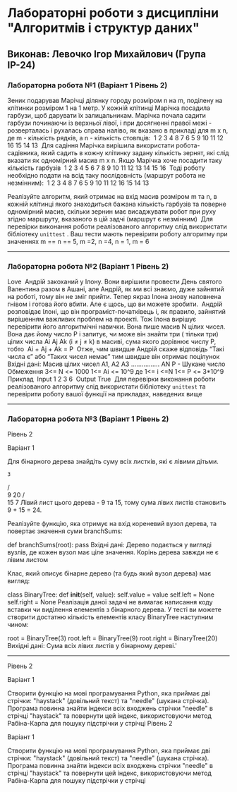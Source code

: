 # Лабораторні роботи з дисципліни "Алгоритмів і структур даних"

## Виконав: Левочко Ігор Михайлович (Група ІР-24)

### Лабораторна робота №1 (Варіант 1 Рівень 2)

Зеник подарував Марічці ділянку городу розміром n на m, поділену на клітинки розміром 1 на 1 метр. У кожній клітинці Марічка посадила гарбузи, щоб дарувати їх залицальникам. Марічка почала садити гарбузи починаючи із верхньої лівої, і при досягненні правої межі - розверталась і рухалась справа наліво, як вказано в прикладі для m x n, де m - кількість рядків, а n - кількість стовпців:
​
1 2 3 4 
8 7 6 5 
9 10 11 12 
16 15 14 13
​
Для садіння Марічка вирішила використати робота-садівника, який садить в кожну клітинку задану кількість зернят, які слід вказати як одномірний масив m x n. Якщо Марічка хоче посадити таку кількість гарбузів
​
1 2 3 4
5 6 7 8
9 10 11 12
13 14 15 16
​
Тоді роботу необхідно подати на всід таку послідовність (маршрут робота не незмінним): 
​
1 2 3 4 8 7 6 5 9 10 11 12 16 15 14 13
​
 
Реалізуйте алгоритм, який отримає на вхід масив розміром m та n, в кожній клітинці якого знаходиться бажана кількість гарбузів та поверне одномірний масив, скільки зернин має висаджувати робот при руху згідно маршруту, вказаного в цій задчі (маршрут є незмінним)
​
Для перевірки виконання роботи реалізованого алгоритму слід використати бібліотеку `unittest` . Ваш тести мають перевірити роботу алгоритму при значеннях m == n == 5, m =2, n =4, n = 1, m = 6

***
### Лабораторна робота №2 (Варіант 1 Рівень 2)

Love
​
Андрій закоханий у Ілону. Вони вирішили провести День святого Валентина разом в Ашані, але Андрій, як ми всі знаємо, дуже зайнятий на роботі, тому він не зміг прийти. Тепер якраз Ілона знову наповнена гнівом і готова його вбити. Але є щось, що ви можете зробити.
​
Андрій розповідає Ілоні, що він програміст-початківець і, як правило, зайнятий вирішенням важливих проблем на проекті. Тож Ілона вирішує перевірити його алгоритмічні навички. Вона пише масив N цілих чисел. Вона дає йому число P і запитує, чи може він знайти три ( тільки три) цілих числа Ai Aj Ak (i ≠ j ≠ k) в масиві, сума якого дорівнює числу P, тобто
​
Ai + Aj + Ak  = P
​
Отже, чим швидше Андрій скаже відповідь “Такі числа є” або “Таких чисел немає” тим швидше він отримає поцілунок
​
Вхідні дані:
Масив цілих чисел A1, A2 A3 ……………. AN 
Р - Шукане число 
​
Обмеження
3<= N <= 1000
1<= Ai <= 10^9 де 1<= i <=N
1<= P <= 3*10^9
​
Приклад
​
Input
1 2 3
6
​
Output
True
​
Для перевірки виконання роботи реалізованого алгоритму слід використати бібліотеку `unittest` та перевірити роботу вашої функції на прикладах, наведених вище

***
### Лабораторна робота №3 (Варіант 1 Рівень 2)

Рівень 2

Варіант 1

Для бінарного дерева знайдіть суму всіх листків, які є лівими дітьми.

    3
   / \
  9  20
    /  \
   15   7
Лівий лист цього дерева - 9 та 15, тому сума лівих листів становить 9 + 15 = 24.

Реалізуйте функцію, яка отримує на вхід кореневий вузол дерева, та повертає значення суми branchSums:

def branchSums(root):
	pass
Вхідні дані: Дерево подається у вигляді вузлів, де кожен вузол має ціле значення. Корінь дерева завжди не є лівим листом

Клас, який описує бінарне дерево (та будь який вузол дерева) має вигляд:

class BinaryTree:
    def __init__(self, value):
        self.value = value
        self.left = None
        self.right = None
Реалізація даної задачі не вимагає написання коду вставки чи виділення елементів з бінарного дерева. У тесті ви можете створити достатню кількість елементів класу BinaryTree наступним чином:

root = BinaryTree(3)
root.left = BinaryTree(9)
root.right = BinaryTree(20)
Вихідні дані: Сума всіх лівих листів у бінарному дереві.'

***
Рівень 2

Варіант 1

Створити функцію на мові програмування Python, яка приймає дві стрічки: "haystack" (довільний текст) та "needle" (шукана стрічка). Програма повинна знайти індекси всіх входжень стрічки "needle" в стрічці "haystack" та повернути цей індекс, використовуючи  метод Рабіна-Карпа для пошуку підстрічки у стрічці
Рівень 2

Варіант 1

Створити функцію на мові програмування Python, яка приймає дві стрічки: "haystack" (довільний текст) та "needle" (шукана стрічка). Програма повинна знайти індекси всіх входжень стрічки "needle" в стрічці "haystack" та повернути цей індекс, використовуючи  метод Рабіна-Карпа для пошуку підстрічки у стрічці



